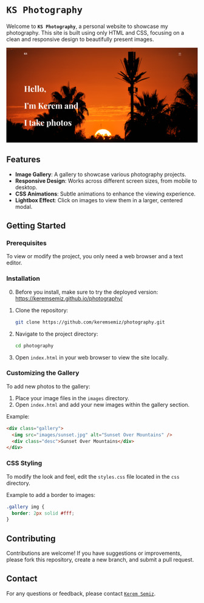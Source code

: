 # `KS Photography`

Welcome to **`KS Photography`**, a personal website to showcase my photography. This site is built using only HTML and CSS, focusing on a clean and 
responsive design to beautifully present images.

![home page demo](image.png)

## Features

- **Image Gallery**: A gallery to showcase various photography projects.
- **Responsive Design**: Works across different screen sizes, from mobile to desktop.
- **CSS Animations**: Subtle animations to enhance the viewing experience.
- **Lightbox Effect**: Click on images to view them in a larger, centered modal.

## Getting Started

### Prerequisites

To view or modify the project, you only need a web browser and a text editor.

### Installation

0. Before you install, make sure to try the deployed version:
    https://keremsemiz.github.io/photography/

1. Clone the repository:
   ```bash
   git clone https://github.com/keremsemiz/photography.git
   ```
2. Navigate to the project directory:
   ```bash
   cd photography
   ```
3. Open `index.html` in your web browser to view the site locally.

### Customizing the Gallery

To add new photos to the gallery:

1. Place your image files in the `images` directory.
2. Open `index.html` and add your new images within the gallery section.

Example:
```html
<div class="gallery">
  <img src="images/sunset.jpg" alt="Sunset Over Mountains" />
  <div class="desc">Sunset Over Mountains</div>
</div>
```

### CSS Styling

To modify the look and feel, edit the `styles.css` file located in the `css` directory.

Example to add a border to images:
```css
.gallery img {
  border: 2px solid #fff;
}
```

## Contributing

Contributions are welcome! If you have suggestions or improvements, please fork this repository, create a new branch, and submit a pull request.

## Contact

For any questions or feedback, please contact [`Kerem Semiz`](mailto:kerem@hackclubberlin.com).
